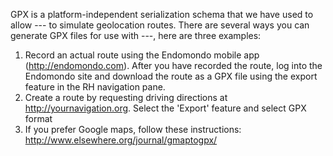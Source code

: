 
GPX is a platform-independent serialization schema that we have used to allow --- to simulate
geolocation routes.  There are several ways you can generate GPX files for use with ---, here 
are three examples:

1. Record an actual route using the Endomondo mobile app (http://endomondo.com).  After you have
    recorded the route, log into the Endomondo site and download the route as a GPX file using the
    export feature in the RH navigation pane.
2. Create a route by requesting driving directions at http://yournavigation.org.  Select the 'Export'
    feature and select GPX format
3. If you prefer Google maps, follow these instructions: http://www.elsewhere.org/journal/gmaptogpx/

